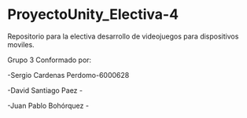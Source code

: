 # ProyectoUnity_Electiva-4
Repositorio para la electiva desarrollo de videojuegos para dispositivos moviles.

Grupo 3 Conformado por:

-Sergio Cardenas Perdomo-6000628

-David Santiago Paez -

-Juan Pablo Bohórquez -
